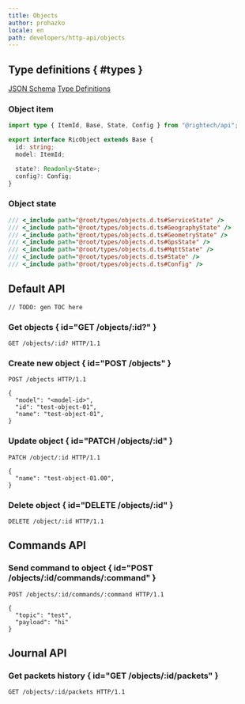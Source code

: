 ```yaml
---
title: Objects
author: prohazko
locale: en
path: developers/http-api/objects
---
```


## Type definitions { #types }

[JSON Schema](https://github.com/Rightech/rest-api/blob/master/oas3/schemas/objects.yaml)
[Type Definitions](https://github.com/Rightech/rest-api/blob/master/types/objects.d.ts)

### Object item

```ts
import type { ItemId, Base, State, Config } from "@rightech/api";

export interface RicObject extends Base {
  id: string;
  model: ItemId;

  state?: Readonly<State>;
  config?: Config;
}
```

### Object state

```ts
/// <_include path="@root/types/objects.d.ts#ServiceState" />
/// <_include path="@root/types/objects.d.ts#GeographyState" />
/// <_include path="@root/types/objects.d.ts#GeometryState" />
/// <_include path="@root/types/objects.d.ts#GpsState" />
/// <_include path="@root/types/objects.d.ts#MqttState" />
/// <_include path="@root/types/objects.d.ts#State" />
/// <_include path="@root/types/objects.d.ts#Config" />
```

## Default API

```
// TODO: gen TOC here
```

### Get objects { id="GET /objects/:id?" }

```http
GET /objects/:id? HTTP/1.1
```

### Create new object { id="POST /objects" }

```http
POST /objects HTTP/1.1

{
  "model": "<model-id>",
  "id": "test-object-01",
  "name": "test-object-01",
}
```

### Update object { id="PATCH /objects/:id" }

```http
PATCH /object/:id HTTP/1.1

{
  "name": "test-object-01.00",
}
```

### Delete object { id="DELETE /objects/:id" }

```http
DELETE /object/:id HTTP/1.1
```

## Commands API

### Send command to object { id="POST /objects/:id/commands/:command" }

```http
POST /objects/:id/commands/:command HTTP/1.1

{
  "topic": "test",
  "payload": "hi"
}
```

## Journal API

### Get packets history { id="GET /objects/:id/packets" }

```http
GET /objects/:id/packets HTTP/1.1
```
